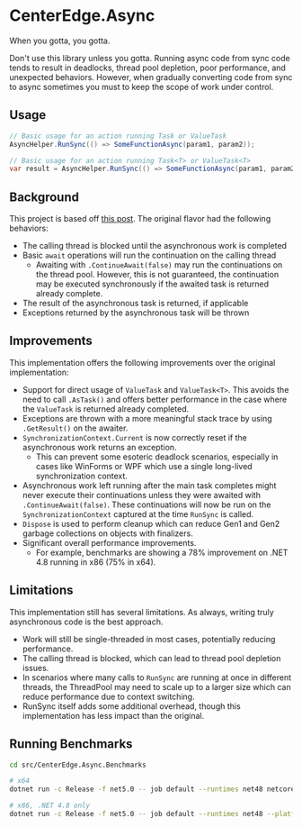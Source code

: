 # CenterEdge.Async

When you gotta, you gotta.

Don't use this library unless you gotta. Running async code from sync code tends
to result in deadlocks, thread pool depletion, poor performance, and unexpected
behaviors. However, when gradually converting code from sync to async sometimes
you must to keep the scope of work under control.

## Usage

```cs
// Basic usage for an action running Task or ValueTask
AsyncHelper.RunSync(() => SomeFunctionAsync(param1, param2));

// Basic usage for an action running Task<T> or ValueTask<T>
var result = AsyncHelper.RunSync(() => SomeFunctionAsync(param1, param2));
```

## Background

This project is based off [this post](https://social.msdn.microsoft.com/Forums/en-US/163ef755-ff7b-4ea5-b226-bbe8ef5f4796/is-there-a-pattern-for-calling-an-async-method-synchronously?forum=async).
The original flavor had the following behaviors:

- The calling thread is blocked until the asynchronous work is completed
- Basic `await` operations will run the continuation on the calling thread
  - Awaiting with `.ContinueAwait(false)` may run the continuations on the thread pool. However,
    this is not guaranteed, the continuation may be executed synchronously if the awaited task
    is returned already complete.
- The result of the asynchronous task is returned, if applicable
- Exceptions returned by the asynchronous task will be thrown

## Improvements

This implementation offers the following improvements over the original implementation:

- Support for direct usage of `ValueTask` and `ValueTask<T>`. This avoids the need to call `.AsTask()`
  and offers better performance in the case where the `ValueTask` is returned already completed.
- Exceptions are thrown with a more meaningful stack trace by using `.GetResult()` on the awaiter.
- `SynchronizationContext.Current` is now correctly reset if the asynchronous work returns an exception.
  - This can prevent some esoteric deadlock scenarios, especially in cases like WinForms or WPF which use
    a single long-lived synchronization context.
- Asynchronous work left running after the main task completes might never execute their continuations
  unless they were awaited with `.ContinueAwait(false)`. These continuations will now be run on the
  `SynchronizationContext` captured at the time `RunSync` is called.
- `Dispose` is used to perform cleanup which can reduce Gen1 and Gen2 garbage collections on objects with finalizers.
- Significant overall performance improvements.
  - For example, benchmarks are showing a 78% improvement on .NET 4.8 running in x86 (75% in x64).

## Limitations

This implementation still has several limitations. As always, writing truly asynchronous code is the
best approach.

- Work will still be single-threaded in most cases, potentially reducing performance.
- The calling thread is blocked, which can lead to thread pool depletion issues.
- In scenarios where many calls to `RunSync` are running at once in different threads,
  the ThreadPool may need to scale up to a larger size which can reduce performance due
  to context switching.
- RunSync itself adds some additional overhead, though this implementation has less impact than
  the original.

## Running Benchmarks

```sh
cd src/CenterEdge.Async.Benchmarks

# x64
dotnet run -c Release -f net5.0 -- job default --runtimes net48 netcoreapp31 netcoreapp50

# x86, .NET 4.8 only
dotnet run -c Release -f net5.0 -- job default --runtimes net48 --platform x86
```
